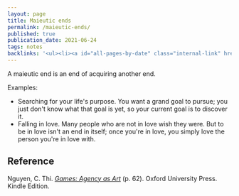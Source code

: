 ```yaml
---
layout: page
title: Maieutic ends
permalink: /maieutic-ends/
published: true
publication_date: 2021-06-24
tags: notes
backlinks: '<ul><li><a id="all-pages-by-date" class="internal-link" href="/all-pages-by-date/">All pages by date</a></li><li><a id="notes" class="internal-link" href="/notes/">Notes</a></li></ul>'
---
```


A maieutic end is an end of acquiring another end.

Examples:

- Searching for your life's purpose. You want a grand goal to pursue; you just don't know what that goal is yet, so your current goal is to discover it.
- Falling in love. Many people who are not in love wish they were. But to be in love isn't an end in itself; once you're in love, you simply love the person you're in love with.

## Reference

Nguyen, C. Thi. <a id="nguyen-games" class="internal-link" href="/nguyen-games/">*Games: Agency as Art*</a> (p. 62). Oxford University Press. Kindle Edition.